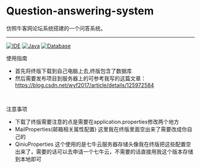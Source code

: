 # Question-answering-system

仿照牛客网论坛系统搭建的一个问答系统。
<hr>

[![IDE](https://camo.githubusercontent.com/0c80e150382c689b6818e435a1fd0978eccf9747a28940dc6d3c38dc958c45c6/68747470733a2f2f696d672e736869656c64732e696f2f62616467652f4944452d496e74656c6c694a253230494445412d627269676874677265656e2e737667)](https://camo.githubusercontent.com/0c80e150382c689b6818e435a1fd0978eccf9747a28940dc6d3c38dc958c45c6/68747470733a2f2f696d672e736869656c64732e696f2f62616467652f4944452d496e74656c6c694a253230494445412d627269676874677265656e2e737667) [![Java](https://camo.githubusercontent.com/4717cefac5332992fbc296e36616f4ed9f9251ee67dfb5024e26073df4038a97/68747470733a2f2f696d672e736869656c64732e696f2f62616467652f4a6176612d312e382d626c75652e737667)](https://camo.githubusercontent.com/4717cefac5332992fbc296e36616f4ed9f9251ee67dfb5024e26073df4038a97/68747470733a2f2f696d672e736869656c64732e696f2f62616467652f4a6176612d312e382d626c75652e737667) [![Database](https://camo.githubusercontent.com/9c56db64322f1d541abb4f0fbfd98030d87875ec1d473d5cb3adc5002a500c87/68747470733a2f2f696d672e736869656c64732e696f2f62616467652f44617461626173652d4d7953514c2d6c69676874677265792e737667)](https://camo.githubusercontent.com/9c56db64322f1d541abb4f0fbfd98030d87875ec1d473d5cb3adc5002a500c87/68747470733a2f2f696d672e736869656c64732e696f2f62616467652f44617461626173652d4d7953514c2d6c69676874677265792e737667)


使用指南
- 首先将终版下载到自己电脑上去,终版包含了数据库
- 然后需要发布项目到服务器上的可参考我写的这篇文章：https://blog.csdn.net/wyf2017/article/details/125972584

<br>

注意事项
- 下载了终版需要注意的点是需要在application.properties修改两个地方
- MailProperties(邮箱相关属性配置) 这里我在终版里面空出来了需要改成你自己的
- QiniuProperties 这个使用的是七牛云服务器存储头像我在终版把这些配置空出来了，需要的话可以去申请一个七牛云，不需要的话直接用我这个版本存储到本地即可

